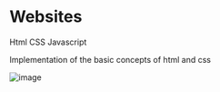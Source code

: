 # Websites
Html CSS Javascript

Implementation of the basic concepts of html and css

![image](https://www.freepnglogos.com/pics/html5-logo)
